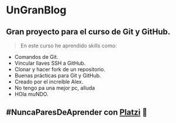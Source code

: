# UnGranBlog
## Gran proyecto para el curso de Git y GitHub.
> En este curso he aprendido skills como:
* Comandos de Git.
* Vincular llaves SSH a GitHub.
* Clonar y hacer fork de un repositorio.
* Buenas prácticas para Git y GitHub.
* Creado por el increíble Alex.
* No tengo pa una mejor pc, alluda
* HOla muNDO.


## #NuncaParesDeAprender con [Platzi](https://platzi.com) :green_heart:
